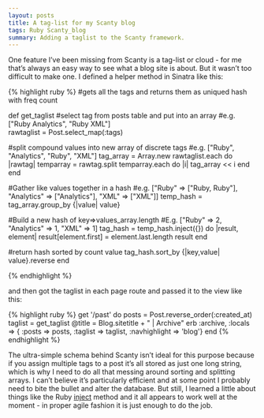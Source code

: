 ```yaml
---
layout: posts
title: A tag-list for my Scanty blog
tags: Ruby Scanty_blog
summary: Adding a taglist to the Scanty framework.
---
```


One feature I’ve been missing from Scanty is a tag-list or cloud - for me that’s always an easy way to see what a blog site is about. But it wasn’t too difficult to make one. I defined a helper method in Sinatra like this:

{% highlight ruby %}
#gets all the tags and returns them as uniqued hash with freq count

def get_taglist 
#select tag from posts table and put into an array
#e.g. ["Ruby Analytics", "Ruby XML"]		
  rawtaglist = Post.select_map(:tags)
		
  #split compound values into new array of discrete tags
  #e.g. ["Ruby", "Analytics", "Ruby", "XML"]
  tag_array = Array.new
  rawtaglist.each do |rawtag|
    temparray = rawtag.split
    temparray.each do |i|
      tag_array << i
    end
  end
		
  #Gather like values together in a hash
  #e.g. ["Ruby" => ["Ruby, Ruby"], "Analytics" => ["Analytics"], "XML" => ["XML"]]
  temp_hash = tag_array.group_by {|value| value}
		
  #Build a new hash of key=>values_array.length
  #E.g. ["Ruby" => 2, "Analytics" => 1, "XML" => 1]
  tag_hash = temp_hash.inject({}) do |result, element|
    result[element.first] = element.last.length
    result
  end
		
  #return hash sorted by count value
    tag_hash.sort_by {|key,value| value}.reverse
end

{% endhighlight %}

and then got the taglist in each page route and passed it to the view like this:

{% highlight ruby %}
get '/past' do
  posts = Post.reverse_order(:created_at)
  taglist = get_taglist
  @title = Blog.sitetitle + " | Archive"
  erb :archive, :locals => { :posts => posts, 
	                     :taglist => taglist, 
	                     :navhighlight => 'blog'}
end
{% endhighlight %}

The ultra-simple schema behind Scanty isn’t ideal for this purpose because if you assign multiple tags to a post it’s all stored as just one long string, which is why I need to do all that messing around sorting and splitting arrays. I can’t believe it’s particularly efficient and at some point I probably need to bite the bullet and alter the database. But still, I learned a little about things like the Ruby [inject](http://blog.jayfields.com/2008/03/ruby-inject.html) method and it all appears to work well at the moment - in proper agile fashion it is just enough to do the job.